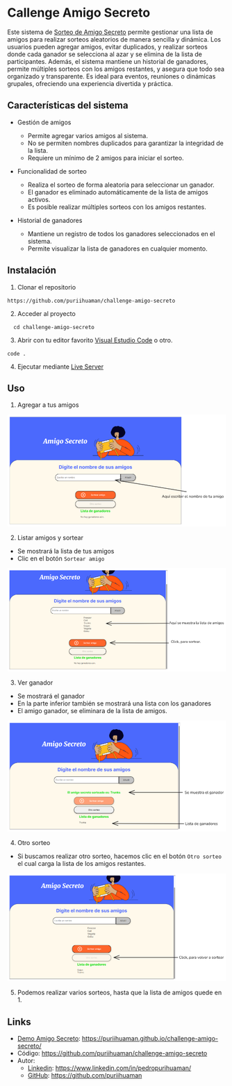 # Callenge Amigo Secreto

Este sistema de [Sorteo de Amigo Secreto](https://puriihuaman.github.io/challenge-amigo-secreto/) permite gestionar una lista de amigos para realizar sorteos aleatorios de manera sencilla y dinámica. Los usuarios pueden agregar amigos, evitar duplicados, y realizar sorteos donde cada ganador se selecciona al azar y se elimina de la lista de participantes. Además, el sistema mantiene un historial de ganadores, permite múltiples sorteos con los amigos restantes, y asegura que todo sea organizado y transparente. Es ideal para eventos, reuniones o dinámicas grupales, ofreciendo una experiencia divertida y práctica.

## Características del sistema

- Gestión de amigos

  - Permite agregar varios amigos al sistema.
  - No se permiten nombres duplicados para garantizar la integridad de la lista.
  - Requiere un mínimo de 2 amigos para iniciar el sorteo.

- Funcionalidad de sorteo

  - Realiza el sorteo de forma aleatoria para seleccionar un ganador.
  - El ganador es eliminado automáticamente de la lista de amigos activos.
  - Es posible realizar múltiples sorteos con los amigos restantes.

- Historial de ganadores
  - Mantiene un registro de todos los ganadores seleccionados en el sistema.
  - Permite visualizar la lista de ganadores en cualquier momento.

## Instalación

1. Clonar el repositorio

```
https://github.com/puriihuaman/challenge-amigo-secreto
```

2. Acceder al proyecto

```
  cd challenge-amigo-secreto
```

3. Abrir con tu editor favorito [Visual Estudio Code](https://code.visualstudio.com/) o otro.

```
code .
```

4. Ejecutar mediante [Live Server](https://marketplace.visualstudio.com/items?itemName=ritwickdey.LiveServer)

## Uso

1. Agregar a tus amigos

![Demo del challenge](/assets/demo.png)

2. Listar amigos y sortear

- Se mostrará la lista de tus amigos
- Clic en el botón `Sortear amigo`

![Lista de amigos](/assets/Friends.png)

3. Ver ganador

- Se mostrará el ganador
- En la parte inferior también se mostrará una lista con los ganadores
- El amigo ganador, se eliminara de la lista de amigos.

![Ganador](/assets/Winner.png)

4. Otro sorteo

- Si buscamos realizar otro sorteo, hacemos clic en el botón `Otro sorteo` el cual carga la lista de los amigos restantes.

![Otro sorteo](/assets/another-draw.png)

5. Podemos realizar varios sorteos, hasta que la lista de amigos quede en 1.

## Links

- [Demo Amigo Secreto](https://puriihuaman.github.io/challenge-amigo-secreto/): https://puriihuaman.github.io/challenge-amigo-secreto/
- Código: https://github.com/puriihuaman/challenge-amigo-secreto
- Autor:
  - [Linkedin](https://www.linkedin.com/in/pedropurihuaman/): https://www.linkedin.com/in/pedropurihuaman/
  - [GitHub](https://github.com/puriihuaman): https://github.com/puriihuaman
